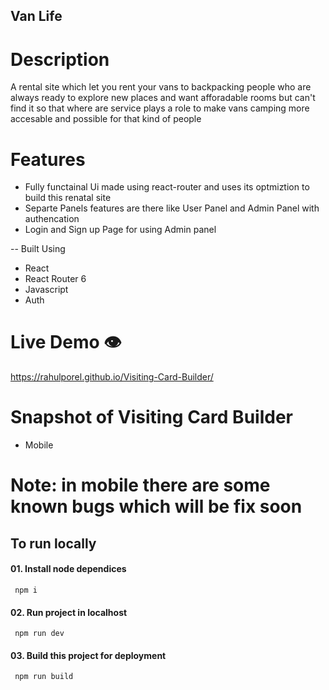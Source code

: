 ## Van Life

# Description

A rental site which let you rent your vans to backpacking people who are always ready to explore new places and want afforadable rooms but can't find it so that where are service plays a role to make vans camping more accesable and possible for that kind of people

# Features

- Fully functainal Ui made using react-router and uses its optmiztion to build this renatal site
- Separte Panels features are there like User Panel and Admin Panel with authencation
- Login and Sign up Page for using Admin panel

-- Built Using

- React
- React Router 6
- Javascript
- Auth

# Live Demo 👁️

https://rahulporel.github.io/Visiting-Card-Builder/

# Snapshot of Visiting Card Builder

- Mobile

# Note: in mobile there are some known bugs which will be fix soon

## To run locally

#### 01. Install node dependices

```npm
 npm i
```

#### 02. Run project in localhost

```npm
 npm run dev
```

#### 03. Build this project for deployment

```npm
 npm run build
```
